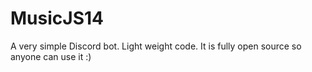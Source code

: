 # MusicJS14
A very simple Discord bot. Light weight code. It is fully open source so anyone can use it :)
